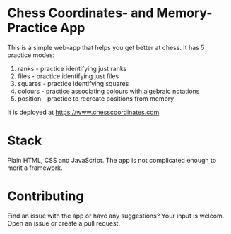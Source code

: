 # Chess Coordinates- and Memory- Practice App

This is a simple web-app that helps you get better at chess. 
It has 5 practice modes:

1. ranks - practice identifying just ranks
2. files - practice identifying just files
3. squares - practice identifying squares
4. colours - practice associating colours with algebraic notations
5. position - practice to recreate positions from memory

It is deployed at https://www.chesscoordinates.com

# Stack

Plain HTML, CSS and JavaScript. The app is not complicated enough to merit a framework.

# Contributing

Find an issue with the app or have any suggestions? Your input is welcom. Open an issue or create a pull request.
